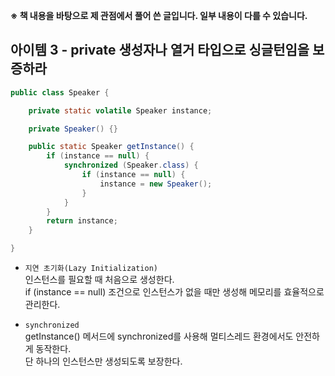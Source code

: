 **※ 책 내용을 바탕으로 제 관점에서 풀어 쓴 글입니다. 일부 내용이 다를 수 있습니다.**

## 아이템 3 - private 생성자나 열거 타입으로 싱글턴임을 보증하라

```java
public class Speaker {

    private static volatile Speaker instance;

    private Speaker() {}

    public static Speaker getInstance() {
        if (instance == null) {
            synchronized (Speaker.class) {
                if (instance == null) {
                    instance = new Speaker();
                }
            }
        }
        return instance;
    }

}
```

-   `지연 초기화(Lazy Initialization)`  
    인스턴스를 필요할 때 처음으로 생성한다.  
    if (instance == null) 조건으로 인스턴스가 없을 때만 생성해 메모리를 효율적으로 관리한다.

-   `synchronized`  
    getInstance() 메서드에 synchronized를 사용해 멀티스레드 환경에서도 안전하게 동작한다.  
    단 하나의 인스턴스만 생성되도록 보장한다.